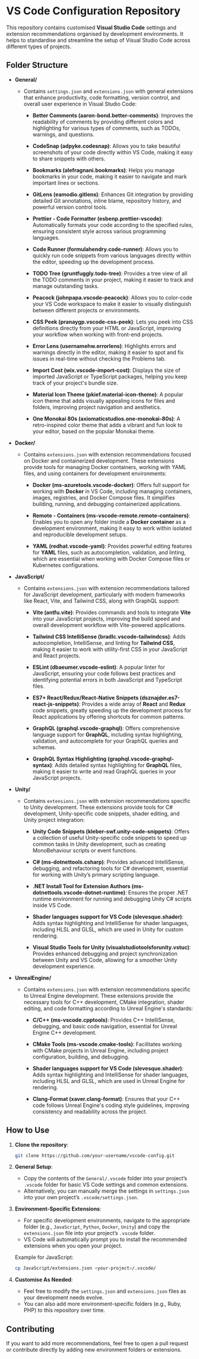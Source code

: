 # VS Code Configuration Repository

This repository contains customised **Visual Studio Code** settings and extension recommendations organised by development environments. It helps to standardise and streamline the setup of Visual Studio Code across different types of projects.

## Folder Structure

- **General/**

  - Contains `settings.json` and `extensions.json` with general extensions that enhance productivity, code formatting, version control, and overall user experience in Visual Studio Code:

    - **Better Comments (aaron-bond.better-comments)**: Improves the readability of comments by providing different colors and highlighting for various types of comments, such as TODOs, warnings, and questions.

    - **CodeSnap (adpyke.codesnap)**: Allows you to take beautiful screenshots of your code directly within VS Code, making it easy to share snippets with others.

    - **Bookmarks (alefragnani.bookmarks)**: Helps you manage bookmarks in your code, making it easier to navigate and mark important lines or sections.

    - **GitLens (eamodio.gitlens)**: Enhances Git integration by providing detailed Git annotations, inline blame, repository history, and powerful version control tools.

    - **Prettier - Code Formatter (esbenp.prettier-vscode)**: Automatically formats your code according to the specified rules, ensuring consistent style across various programming languages.

    - **Code Runner (formulahendry.code-runner)**: Allows you to quickly run code snippets from various languages directly within the editor, speeding up the development process.

    - **TODO Tree (gruntfuggly.todo-tree)**: Provides a tree view of all the TODO comments in your project, making it easier to track and manage outstanding tasks.

    - **Peacock (johnpapa.vscode-peacock)**: Allows you to color-code your VS Code workspace to make it easier to visually distinguish between different projects or environments.

    - **CSS Peek (pranaygp.vscode-css-peek)**: Lets you peek into CSS definitions directly from your HTML or JavaScript, improving your workflow when working with front-end projects.

    - **Error Lens (usernamehw.errorlens)**: Highlights errors and warnings directly in the editor, making it easier to spot and fix issues in real-time without checking the Problems tab.

    - **Import Cost (wix.vscode-import-cost)**: Displays the size of imported JavaScript or TypeScript packages, helping you keep track of your project's bundle size.

    - **Material Icon Theme (pkief.material-icon-theme)**: A popular icon theme that adds visually appealing icons for files and folders, improving project navigation and aesthetics.

    - **One Monokai 80s (axiomaticstudios.one-monokai-80s)**: A retro-inspired color theme that adds a vibrant and fun look to your editor, based on the popular Monokai theme.

- **Docker/**

  - Contains `extensions.json` with extension recommendations focused on Docker and containerized development. These extensions provide tools for managing Docker containers, working with YAML files, and using containers for development environments:

    - **Docker (ms-azuretools.vscode-docker)**: Offers full support for working with **Docker** in VS Code, including managing containers, images, registries, and Docker Compose files. It simplifies building, running, and debugging containerized applications.

    - **Remote - Containers (ms-vscode-remote.remote-containers)**: Enables you to open any folder inside a **Docker container** as a development environment, making it easy to work within isolated and reproducible development setups.

    - **YAML (redhat.vscode-yaml)**: Provides powerful editing features for **YAML** files, such as autocompletion, validation, and linting, which are essential when working with Docker Compose files or Kubernetes configurations.

- **JavaScript/**

  - Contains `extensions.json` with extension recommendations tailored for JavaScript development, particularly with modern frameworks like React, Vite, and Tailwind CSS, along with GraphQL support:

    - **Vite (antfu.vite)**: Provides commands and tools to integrate **Vite** into your JavaScript projects, improving the build speed and overall development workflow with Vite-powered applications.

    - **Tailwind CSS IntelliSense (bradlc.vscode-tailwindcss)**: Adds autocompletion, IntelliSense, and linting for **Tailwind CSS**, making it easier to work with utility-first CSS in your JavaScript and React projects.

    - **ESLint (dbaeumer.vscode-eslint)**: A popular linter for JavaScript, ensuring your code follows best practices and identifying potential errors in both JavaScript and TypeScript files.

    - **ES7+ React/Redux/React-Native Snippets (dsznajder.es7-react-js-snippets)**: Provides a wide array of **React** and **Redux** code snippets, greatly speeding up the development process for React applications by offering shortcuts for common patterns.

    - **GraphQL (graphql.vscode-graphql)**: Offers comprehensive language support for **GraphQL**, including syntax highlighting, validation, and autocomplete for your GraphQL queries and schemas.

    - **GraphQL Syntax Highlighting (graphql.vscode-graphql-syntax)**: Adds detailed syntax highlighting for **GraphQL** files, making it easier to write and read GraphQL queries in your JavaScript projects.

- **Unity/**

  - Contains `extensions.json` with extension recommendations specific to Unity development. These extensions provide tools for C# development, Unity-specific code snippets, shader editing, and Unity project integration:

    - **Unity Code Snippets (kleber-swf.unity-code-snippets)**: Offers a collection of useful Unity-specific code snippets to speed up common tasks in Unity development, such as creating MonoBehaviour scripts or event functions.

    - **C# (ms-dotnettools.csharp)**: Provides advanced IntelliSense, debugging, and refactoring tools for C# development, essential for working with Unity’s primary scripting language.

    - **.NET Install Tool for Extension Authors (ms-dotnettools.vscode-dotnet-runtime)**: Ensures the proper .NET runtime environment for running and debugging Unity C# scripts inside VS Code.

    - **Shader languages support for VS Code (slevesque.shader)**: Adds syntax highlighting and IntelliSense for shader languages, including HLSL and GLSL, which are used in Unity for custom rendering.

    - **Visual Studio Tools for Unity (visualstudiotoolsforunity.vstuc)**: Provides enhanced debugging and project synchronization between Unity and VS Code, allowing for a smoother Unity development experience.

- **UnrealEngine/**

  - Contains `extensions.json` with extension recommendations specific to Unreal Engine development. These extensions provide the necessary tools for C++ development, CMake integration, shader editing, and code formatting according to Unreal Engine's standards:

    - **C/C++ (ms-vscode.cpptools)**: Provides C++ IntelliSense, debugging, and basic code navigation, essential for Unreal Engine C++ development.

    - **CMake Tools (ms-vscode.cmake-tools)**: Facilitates working with CMake projects in Unreal Engine, including project configuration, building, and debugging.

    - **Shader languages support for VS Code (slevesque.shader)**: Adds syntax highlighting and IntelliSense for shader languages, including HLSL and GLSL, which are used in Unreal Engine for rendering.

    - **Clang-Format (xaver.clang-format)**: Ensures that your C++ code follows Unreal Engine's coding style guidelines, improving consistency and readability across the project.

## How to Use

1. **Clone the repository**:

   ```bash
   git clone https://github.com/your-username/vscode-config.git
   ```

2. **General Setup**:

   - Copy the contents of the `General/.vscode` folder into your project’s `.vscode` folder for basic VS Code settings and common extensions.
   - Alternatively, you can manually merge the settings in `settings.json` into your own project’s `.vscode/settings.json`.

3. **Environment-Specific Extensions**:

   - For specific development environments, navigate to the appropriate folder (e.g., `JavaScript`, `Python`, `Docker`, `Unity`) and copy the `extensions.json` file into your project’s `.vscode` folder.
   - VS Code will automatically prompt you to install the recommended extensions when you open your project.

   Example for JavaScript:

   ```bash
   cp JavaScript/extensions.json <your-project>/.vscode/
   ```

4. **Customise As Needed**:
   - Feel free to modify the `settings.json` and `extensions.json` files as your development needs evolve.
   - You can also add more environment-specific folders (e.g., Ruby, PHP) to this repository over time.

## Contributing

If you want to add more recommendations, feel free to open a pull request or contribute directly by adding new environment folders or extensions.
